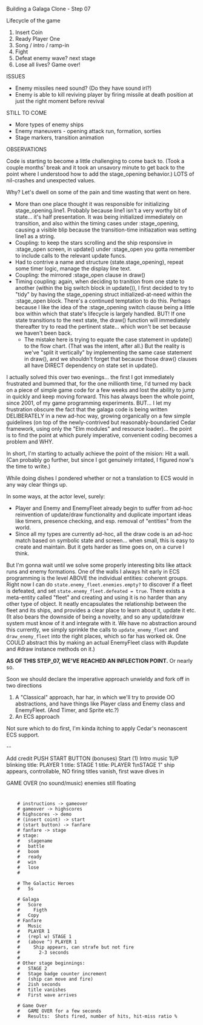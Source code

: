 Building a Galaga Clone - Step 07

Lifecycle of the game

1. Insert Coin
2. Ready Player One
3. Song / intro / ramp-in
4. Fight
5. Defeat enemy wave? next stage
6. Lose all lives? Game over!

ISSUES

- Enemy missiles need sound? (Do they have sound irl?)
- Enemy is able to kill reviving player by firing missile at death position at just the right moment before revival

STILL TO COME

- More types of enemy ships
- Enemy maneuvers - opening attack run, formation, sorties
- Stage markers, transition animation

OBSERVATIONS

Code is starting to become a little challenging to come back to.  (Took a couple months' break and it took an unsavory minute to get back to the point where I understood how to add the stage_opening behavior.) LOTS of nil-crashes and unexpected values.

Why? Let's dwell on some of the pain and time wasting that went on here.

- More than one place thought it was responsible for initializing stage_opening.line1.  Probably because line1 isn't a very worthy bit of state... it's half presentation.  It was being initialized immediately on transition, and also within the timing cases under :stage_opening, causing a visible blip because the transition-time initiazation was setting line1 as a string.
- Coupling: to keep the stars scrolling and the ship responsive in :stage_open screen, in update() under :stage_open you gotta remember to include calls to the relevant update funcs.
- Had to contrive a name and structure (state.stage_opening), repeat some timer logic, manage the display line text.  
- Coupling: the mirrored :stage_open clause in draw()
- Timing coupling: again, when deciding to tranition from one state to another (within the big switch block in update()), I first decided to try to "tidy" by having the stage_opening struct initialized-at-need within the :stage_open block. There's a continued temptation to do this.  Perhaps because I like the idea of the :stage_opening switch clause being a little box within which that state's lifecycle is largely handled. BUT! If one state transitions to the next state, the draw() function will immediately thereafter try to read the pertinent state... which won't be set because we haven't been back.  
  - The mistake here is trying to equate the case statement in update() to the flow chart.  (That was the intent, after all.)  But the reality is we've "split it vertically" by implementing the same case statement in draw(), and we shouldn't forget that because those draw() clauses all have DIRECT dependency on state set in update().

I actually solved this over two evenings... the first I got immediately frustrated and bummed that, for the one millionth time, I'd turned my back on a piece of simple game code for a few weeks and lost the ability to jump in quickly and keep moving forward.  This has always been the whole point, since 2001, of my game programming experiments.
BUT... I let my frustration obscure the fact that the galaga code is being written DELIBERATELY in a new ad-hoc way, growing organically on a few simple guidelines (on top of the newly-contrived but reasonably-boundaried Cedar framework, using only the "Elm modules" and resource loader)... the point is to find the point at which purely imperative, convenient coding becomes a problem and WHY.  


In short, I'm starting to actually achieve the point of the mision: Hit a wall.  (Can probably go further, but since I got genuinely irritated, I figured now's the time to write.)

While doing dishes I pondered whether or not a translation to ECS would in any way clear things up.

In some ways, at the actor level, surely: 
- Player and Enemy and EnemyFleet already begin to suffer from ad-hoc reinvention of update/draw functionality and duplicate important ideas like timers, presence checking, and esp. removal of "entities" from the world.
- Since all my types are currently ad-hoc, all the draw code is an ad-hoc match based on symbolic state and screen... when small, this is easy to create and maintain.  But it gets harder as time goes on, on a curve I think.

But I'm gonna wait until we solve some properly interesting bits like attack runs and enemy formations.  One of the walls I always hit early in ECS programming is the level ABOVE the individual entities: coherent groups.  Right now I can do `state.enemy_fleet.enemies.empty?` to discover if a fleet is defeated, and set `state.enemy_fleet.defeated = true`.  There exists a meta-entity called "fleet" and creating and using it is no harder than any other type of object.  It neatly encapsulates the relationship between the fleet and its ships, and provides a clear place to learn about it, update it etc.  (It also bears the downside of being a novelty, and so any update/draw system must know of it and integrate with it.  We have no abstraction around this currently, we simply sprinkle the calls to `update_enemy_fleet` and `draw_enemy_fleet` into the right places, which so far has worked ok.  One COULD abstract this by making an actual EnemyFleet class with #update and #draw instance methods on it.)

**AS OF THIS STEP_07, WE'VE REACHED AN INFLECTION POINT.** Or nearly so.

Soon we should declare the imperative approach unwieldy and fork off in two directions

1. A "Classical" approach, har har, in which we'll try to provide OO abstractions, and have things like Player class and Enemy class and EnemyFleet.  (And Timer, and Sprite etc.?)
2. An ECS approach

Not sure which to do first, I'm kinda itching to apply Cedar's neonascent ECS support.


--

Add credit 
PUSH START BUTTON
  (bonuses)
Start (1)
  Intro music
  1UP blinking
  title: PLAYER 1
  title: STAGE 1
  title: PLAYER 1\nSTAGE 1"
    ship appears, controllable, NO firing
  titles vanish, first wave dives in



GAME OVER (no sound/music)
  enemies still floating


#
```
    # instructions -> gameover
    # gameover -> highscores
    # highscores -> demo
    # (insert coint) -> start
    # (start button) -> fanfare
    # fanfare -> stage
    # stage:
    #   stagename
    #   battle
    #   boom
    #   ready
    #   win
    #   lose
    #

    # The Galactic Heroes
    #   5s

    # Galaga
    #   Score
    #     Figth
    #   Copy
    # Fanfare
    #   Music
    #   PLAYER 1
    #   (repl w) STAGE 1
    #   (above ^) PLAYER 1
    #     Ship appears, can strafe but not fire
    #       2-3 seconds
    #
    # Other stage beginnings:
    #   STAGE 2
    #   Stage badge counter increment
    #   (ship can move and fire)
    #   2ish seconds
    #   title vanishes
    #   First wave arrives

    # Game Over
    #   GAME OVER for a few seconds
    #   Results:  Shots fired, number of hits, hit-miss ratio %
```